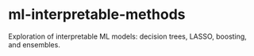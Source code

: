 # ml-interpretable-methods
Exploration of interpretable ML models: decision trees, LASSO, boosting, and ensembles.
